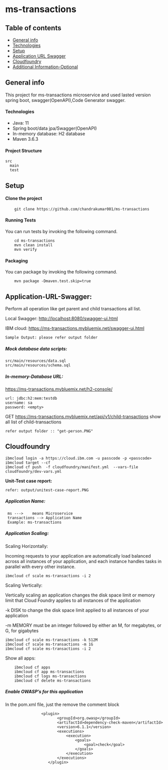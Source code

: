 # ms-transactions

## Table of contents
* [General info](#general-info)
* [Technologies](#technologies)
* [Setup](#setup)
* [Application URL Swagger](#Application-URL-Swagger)
* [Cloudfoundry](#Cloudfoundry)
* [Additional Information-Optional](#Additional-Information-Optional)

## General info
This project for ms-transactions microservice and used lasted version spring boot, swagger(OpenAPI),Code Generator swagger.

#### Technologies

 * Java: 11
 * Spring boot/data jpa/Swagger(OpenAPI)
 * In-memory database: H2 database
 * Maven 3.6.3

#### Project Structure
    src
      main
      test
   
## Setup

#### Clone the project
   
   
        git clone https://github.com/chandrakumar001/ms-transactions

#### Running Tests

  You can run tests by invoking the following command. 

        cd ms-transactions
        mvn clean install
        mvn verify
    
#### Packaging
        
  You can package by invoking the following command. 
        
        mvn package -Dmaven.test.skip=true

## Application-URL-Swagger:
  Perform all operation like get parent and child transactions all list.
  
  Local Swagger:
  <http://localhost:8080/swagger-ui.html>
   
  IBM cloud:
   <https://ms-transactions.mybluemix.net/swagger-ui.html>

    
    Sample Output: please refer output folder

##### Mock database data scripts:

    src/main/resources/data.sql
    src/main/resources/schema.sql

##### In-memory-Database URL:


https://ms-transactions.mybluemix.net/h2-console/
    
    url: jdbc:h2:mem:testdb
    username: sa
    password: <empty>
      

GET  https://ms-transactions.mybluemix.net/api/v1/child-transactions
    show all list of child-transactions
    
    refer output folder :: "get-person.PNG"
    
## Cloudfoundry

    ibmcloud login -a https://cloud.ibm.com -u passcode -p <passcode>
    ibmcloud target --cf
    ibmcloud cf push  -f cloudfoundry/manifest.yml  --vars-file cloudfoundry/dev-vars.yml


<b>Unit-Test case report:</b>

    refer: output/unitest-case-report.PNG
    
##### Application Name:

     ms --->    means Microservice
     transactions --> Application Name
     Example: ms-transactions
  

##### Application Scaling:

Scaling Horizontally:

Incoming requests to your application are automatically load balanced across all instances of your application, and each instance handles tasks in parallel with every other instance. 

    ibmcloud cf scale ms-transactions -i 2

Scaling Vertically:

Vertically scaling an application changes the disk space limit or memory limit that Cloud Foundry applies to all instances of the application


-k DISK to change the disk space limit applied to all instances of your application

-m MEMORY must be an integer followed by either an M, for megabytes, or G, for gigabytes


    ibmcloud cf scale ms-transactions -k 512M
    ibmcloud cf scale ms-transactions -m 1G
    ibmcloud cf scale ms-transactions -i 2
    
Show all apps:

        ibmcloud cf apps
        ibmcloud cf app ms-transactions   
        ibmcloud cf logs ms-transactions
        ibmcloud cf delete ms-transactions

##### Enable  OWASP’s for this application
 
In the pom.xml file, just the remove the comment block

                    <plugin>
                           <groupId>org.owasp</groupId>
                           <artifactId>dependency-check-maven</artifactId>
                           <version>6.1.1</version>
                           <executions>
                               <execution>
                                   <goals>
                                       <goal>check</goal>
                                   </goals>
                               </execution>
                           </executions>
                       </plugin>
                       